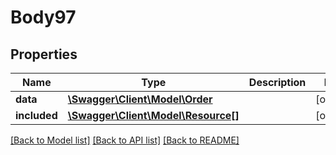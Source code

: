 # Body97

## Properties
Name | Type | Description | Notes
------------ | ------------- | ------------- | -------------
**data** | [**\Swagger\Client\Model\Order**](Order.md) |  | [optional] 
**included** | [**\Swagger\Client\Model\Resource[]**](Resource.md) |  | [optional] 

[[Back to Model list]](../../README.md#documentation-for-models) [[Back to API list]](../../README.md#documentation-for-api-endpoints) [[Back to README]](../../README.md)

